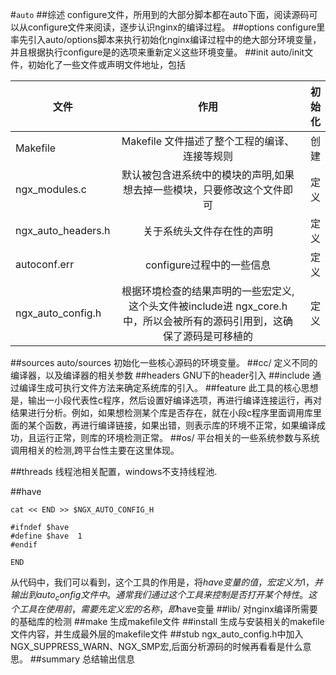 #`auto`
##综述
configure文件，所用到的大部分脚本都在auto下面，阅读源码可以从configure文件来阅读，逐步认识nginx的编译过程。
##options
configure里率先引入auto/options脚本来执行初始化nginx编译过程中的绝大部分环境变量，并且根据执行configure是的选项来重新定义这些环境变量。
##init
auto/init文件，初始化了一些文件或声明文件地址，包括
	


| 文件 | 作用 | 初始化 |
| --- | :-----: | --: |
|Makefile | Makefile 文件描述了整个工程的编译、连接等规则| 创建
|ngx_modules.c | 默认被包含进系统中的模块的声明,如果想去掉一些模块，只要修改这个文件即可| 定义
|ngx\_auto_headers.h|关于系统头文件存在性的声明|定义|
|autoconf.err|configure过程中的一些信息|定义|
|ngx\_auto_config.h|根据环境检查的结果声明的一些宏定义,这个头文件被include进 ngx_core.h中，所以会被所有的源码引用到，这确保了源码是可移植的|定义|

##sources
auto/sources 初始化一些核心源码的环境变量。
##cc/
定义不同的编译器，以及编译器的相关参数
##headers
GNU下的header引入
##include
通过编译生成可执行文件方法来确定系统库的引入。
##feature
此工具的核心思想是，输出一小段代表性c程序，然后设置好编译选项，再进行编译连接运行，再对结果进行分析。例如，如果想检测某个库是否存在，就在小段c程序里面调用库里面的某个函数，再进行编译链接，如果出错，则表示库的环境不正常，如果编译成功，且运行正常，则库的环境检测正常。
##os/
平台相关的一些系统参数与系统调用相关的检测,跨平台性主要在这里体现。

##threads
线程池相关配置，windows不支持线程池.

##have
	
	cat << END >> $NGX_AUTO_CONFIG_H

	#ifndef $have
	#define $have  1
	#endif

	END

从代码中，我们可以看到，这个工具的作用是，将$have变量的值，宏定义为1，并输出到auto_config文件中。通常我们通过这个工具来控制是否打开某个特性。这个工具在使用前，需要先定义宏的名称 ，即$have变量
##lib/
对nginx编译所需要的基础库的检测
##make
生成makefile文件
##install
生成与安装相关的makefile文件内容，并生成最外层的makefile文件
##stub
ngx_auto_config.h中加入NGX_SUPPRESS_WARN、NGX_SMP宏,后面分析源码的时候再看看是什么意思。
##summary
总结输出信息